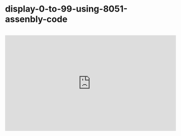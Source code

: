 ﻿# display-0-to-99-using-8051-assenbly-code
<br>
<iframe width="560" height="315" src="https://www.youtube.com/embed/vW8gft3Bg_s" title="YouTube video player" frameborder="0" allow="accelerometer; autoplay; clipboard-write; encrypted-media; gyroscope; picture-in-picture" allowfullscreen></iframe>

